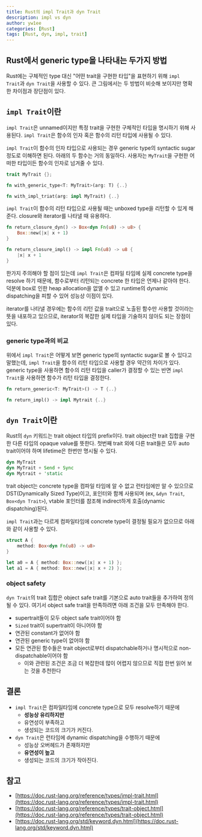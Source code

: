 ```yaml
---
title: Rust의 impl Trait과 dyn Trait
description: impl vs dyn
author: yw1ee
categories: [Rust]
tags: [Rust, dyn, impl, trait]
---
```


## Rust에서 generic type을 나타내는 두가지 방법

Rust에는 구체적인 type 대신 "어떤 trait을 구현한 타입"을 표현하기 위해 `impl Trait`과 `dyn Trait`을 사용할 수 있다. 큰 그림에서는 두 방법이 비슷해 보이지만 명확한 차이점과 장단점이 있다.

## `impl Trait`이란

`impl Trait`은 unnamed이지만 특정 trait을 구현한 구체적인 타입을 명시하기 위해 사용된다. `impl Trait`은 함수의 인자 혹은 함수의 리턴 타입에 사용될 수 있다.

`impl Trait`이 함수의 인자 타입으로 사용되는 경우 generic type의 syntactic sugar 정도로 이해하면 된다. 아래의 두 함수는 거의 동일하다. 사용자는 `MyTrait`을 구현한 어떠한 타입이든 함수의 인자로 넘겨줄 수 있다.

```rust
trait MyTrait {};

fn with_generic_type<T: MyTrait>(arg: T) {..}

fn with_impl_triat(arg: impl MyTrait) {..}
```

`impl Trait`이 함수의 리턴 타입으로 사용될 때는 unboxed type을 리턴할 수 있게 해준다. closure와 iterator를 나타낼 때 유용하다. 

```rust
fn return_closure_dyn() -> Box<dyn Fn(u8) -> u8> {
    Box::new(|x| x + 1)
}

fn return_closure_impl() -> impl Fn(u8) -> u8 {
    |x| x + 1
}
```

한가지 주의해야 할 점이 있는데 `impl Trait`은 컴파일 타임에 실제 concrete type을 resolve 하기 때문에, 함수로부터 리턴되는 concrete 한 타입은 언제나 같아야 한다. 덕분에 box로 인한 heap allocation을 없앨 수 있고 runtime의 dynamic dispatching을 피할 수 있어 성능상 이점이 있다.

iterator를 나타낼 경우에는 함수의 리턴 값을 trait으로 노출된 함수만 사용할 것이라는 뜻을 내포하고 있으므로, iterator의 복잡한 실제 타입을 기술하지 않아도 되는 장점이 있다.

### generic type과의 비교

위에서 `impl Trait`은 어떻게 보면 generic type의 syntactic sugar로 볼 수 있다고 말했는데, `impl Trait`을 함수의 리턴 타입으로 사용할 경우 약간의 차이가 있다. generic type을 사용하면 함수의 리턴 타입을 caller가 결정할 수 있는 반면 `impl Trait`을 사용하면 함수가 리턴 타입을 결정한다.

```rust
fn return_generic<T: MyTrait>() -> T {..}

fn return_impl() -> impl Mytrait {..}
```

## `dyn Trait`이란

Rust의 `dyn` 키워드는 trait object 타입의 prefix이다. trait object란 trait 집합을 구현한 다른 타입의 opaque value를 뜻한다. 첫번째 trait 외에 다른 trait들은 모두 auto trait이어야 하며 lifetime은 한번만 명시될 수 있다.

```rust
dyn MyTrait
dyn MyTrait + Send + Sync
dyn Mytrait + 'static
```

trait object는 concrete type을 컴파일 타임에 알 수 없고 런타임에만 알 수 있으므로 DST(Dynamically Sized Type)이고, 포인터와 함께 사용되며 (ex, `&dyn Trait`, `Box<dyn Trait>`), vtable 포인터를 참조해 indirect하게 호출(dynamic dispatching)된다.

`impl Trait`과는 다르게 컴파일타임에 concrete type이 결정될 필요가 없으므로 아래와 같이 사용할 수 있다.

```rust
struct A {
    method: Box<dyn Fn(u8) -> u8>
}

let a0 = A { method: Box::new(|x| x + 1) };
let a1 = A { method: Box::new(|x| x + 2) };
```

### object safety

`dyn Trait`의 trait 집합은 object safe trait를 기본으로 auto trait들을 추가하여 정의될 수 있다. 여기서 object safe trait을 만족하려면 아래 조건을 모두 만족해야 한다.
- supertrait들이 모두 object safe trait이어야 함
- `Sized` trait이 supertrait이 아니어야 함
- 연관된 constant가 없어야 함
- 연관된 generic type이 없어야 함
- 모든 연관된 함수들은 trait object로부터 dispatchable하거나 명시적으로 non-dispatchable이어야 함
  - 이와 관련된 조건은 조금 더 복잡한데 많이 어렵지 않으므로 직접 한번 읽어 보는 것을 추천한다


## 결론

- `impl Trait`은 컴파일타임에 concrete type으로 모두 resolve하기 때문에
  - **성능상 유리하지만**
  - 유연성이 부족하고
  - 생성되는 코드의 크기가 커진다.
- `dyn Trait`은 런타임에 dynamic dispatching을 수행하기 때문에
  - 성능상 오버헤드가 존재하지만
  - **유연성이 높고**
  - 생성되는 코드의 크기가 작아진다.



## 참고
- [https://doc.rust-lang.org/reference/types/impl-trait.html](https://doc.rust-lang.org/reference/types/impl-trait.html)
- [https://doc.rust-lang.org/reference/types/trait-object.html](https://doc.rust-lang.org/reference/types/trait-object.html)
- [https://doc.rust-lang.org/std/keyword.dyn.html](https://doc.rust-lang.org/std/keyword.dyn.html)